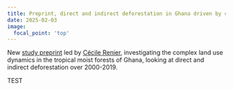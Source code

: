 ```yaml
---
title: Preprint, direct and indirect deforestation in Ghana driven by cocoa, mining, plantations, settlements, and food crops and logging
date: 2025-02-03
image:
  focal_point: 'top'
---
```


New [study preprint](https://doi.org/10.31220/agriRxiv.2025.00302) led by [Cécile Renier](https://landsystems-lab.earth/author/cecile-renier/), investigating the complex land use dynamics in the tropical moist forests of Ghana, looking at direct and indirect deforestation over 2000-2019.

<!--more-->

TEST